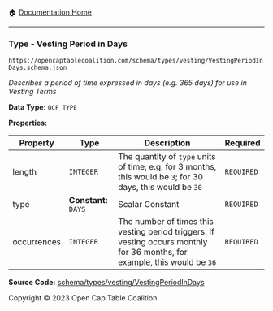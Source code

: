 :house: [Documentation Home](/README.md)

---

### Type - Vesting Period in Days

`https://opencaptablecoalition.com/schema/types/vesting/VestingPeriodInDays.schema.json`

_Describes a period of time expressed in days (e.g. 365 days) for use in Vesting Terms_

**Data Type:** `OCF TYPE`

**Properties:**

| Property    | Type                 | Description                                                                                                                | Required   |
| ----------- | -------------------- | -------------------------------------------------------------------------------------------------------------------------- | ---------- |
| length      | `INTEGER`            | The quantity of `type` units of time; e.g. for 3 months, this would be `3`; for 30 days, this would be `30`                | `REQUIRED` |
| type        | **Constant:** `DAYS` | Scalar Constant                                                                                                            | `REQUIRED` |
| occurrences | `INTEGER`            | The number of times this vesting period triggers. If vesting occurs monthly for 36 months, for example, this would be `36` | `REQUIRED` |

**Source Code:** [schema/types/vesting/VestingPeriodInDays](/schema/types/vesting/VestingPeriodInDays.schema.json)

Copyright © 2023 Open Cap Table Coalition.
